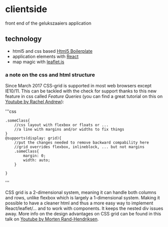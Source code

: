 # clientside
front end of the gelukszaaiers application

## technology
- html5 and css based [Html5 Boilerplate](https://html5boilerplate.com/)
- application elements with [React](https://facebook.github.io/react/)
- map magic with [leaflet.js](http://leafletjs.com/)

### a note on the css and html structure
Since March 2017 CSS-grid is supported in most web browsers except IE10/11. This can be tackled with the check for support thanks to this 
new feature in css called _Feature Queries_ (you can find a great tutorial on this on [Youtube by Rachel Andrew](https://www.youtube.com/watch?v=nU0LMoU14n4)): 

'''css

	.someClass{
		//css layout with flexbox or floats or ... 
		//a line with margins and/or widths to fix things
	}
	@supports(display: grid){
		//put the changes needed to remove backward compability here
		//grid overrides flexbox, inlineblock, ... but not margins
		.someClass{
			margin: 0;
			width: auto; 
		}
		
	}
'''

CSS grid is a 2-dimensional system, meaning it can handle both columns and rows, unlike flexbox which is largely a 1-dimensional system. Making it possible
to have a cleaner html and thus a more easy way to implement React/leaflet/... and to work with components. It keeps the nested div issues away. More info on the
design advantages on CSS grid can be found in this talk on [Youtube by Morten Rand-Hendriksen](https://www.youtube.com/watch?v=7kVeCqQCxlk).